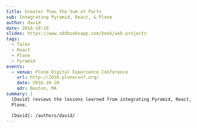 ```yaml
---
title: Greater Than the Sum of Parts
sub: Integrating Pyramid, React, & Plone
author: david
date: 2016-10-20
slides: https://www.oddbooksapp.com/book/web-projects
tags:
  - Talks
  - React
  - Plone
  - Pyramid
events:
  - venue: Plone Digital Experience Conference
    url: http://2016.ploneconf.org/
    date: 2016-10-20
    adr: Boston, MA
summary: |
  [David] reviews the lessons learned from integrating Pyramid, React, and
  Plone.

  [David]: /authors/david/
---
```

